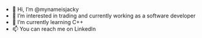- 👋 Hi, I’m @mynameisjacky
- 👀 I’m interested in trading and currently working as a software developer
- 🌱 I’m currently learning C++
- 📫 You can reach me on LinkedIn

<!---
mynameisjacky/mynameisjacky is a ✨ special ✨ repository because its `README.md` (this file) appears on your GitHub profile.
You can click the Preview link to take a look at your changes.
--->
